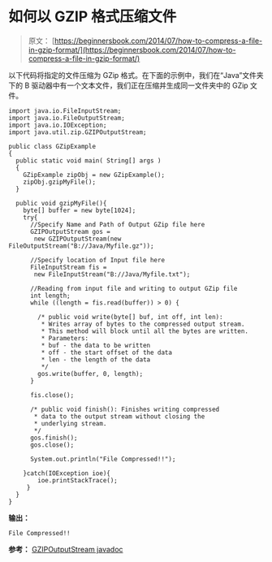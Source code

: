 # 如何以 GZIP 格式压缩文件

> 原文： [https://beginnersbook.com/2014/07/how-to-compress-a-file-in-gzip-format/](https://beginnersbook.com/2014/07/how-to-compress-a-file-in-gzip-format/)

以下代码将指定的文件压缩为 GZip 格式。在下面的示例中，我们在“Java”文件夹下的 B 驱动器中有一个文本文件，我们正在压缩并生成同一文件夹中的 GZip 文件。

```
import java.io.FileInputStream;
import java.io.FileOutputStream;
import java.io.IOException;
import java.util.zip.GZIPOutputStream;

public class GZipExample
{
  public static void main( String[] args )
  {
    GZipExample zipObj = new GZipExample();
    zipObj.gzipMyFile();
  }

  public void gzipMyFile(){ 
    byte[] buffer = new byte[1024];
    try{
      //Specify Name and Path of Output GZip file here
      GZIPOutputStream gos = 
       new GZIPOutputStream(new FileOutputStream("B://Java/Myfile.gz"));

      //Specify location of Input file here
      FileInputStream fis = 
       new FileInputStream("B://Java/Myfile.txt");

      //Reading from input file and writing to output GZip file
      int length;
      while ((length = fis.read(buffer)) > 0) {

        /* public void write(byte[] buf, int off, int len): 
         * Writes array of bytes to the compressed output stream.
         * This method will block until all the bytes are written.
         * Parameters:
         * buf - the data to be written
         * off - the start offset of the data
         * len - the length of the data
         */
        gos.write(buffer, 0, length);
      }

      fis.close();

      /* public void finish(): Finishes writing compressed 
       * data to the output stream without closing the 
       * underlying stream.
       */
      gos.finish();
      gos.close();

      System.out.println("File Compressed!!");

    }catch(IOException ioe){
        ioe.printStackTrace(); 
     }
  }
}
```

**输出：**

```
File Compressed!!
```

**参考：**
[GZIPOutputStream javadoc](https://docs.oracle.com/javase/7/docs/api/java/util/zip/GZIPOutputStream.html)